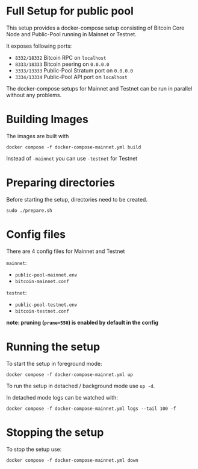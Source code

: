 # Full Setup for public pool

This setup provides a docker-compose setup consisting of Bitcoin Core Node and Public-Pool running in Mainnet or Testnet.

It exposes following ports:

- `8332/18332` Bitcoin RPC on `localhost`
- `8333/18333` Bitcoin peering on `0.0.0.0`
- `3333/13333` Public-Pool Stratum port on `0.0.0.0`
- `3334/13334` Public-Pool API port on `localhost`

The docker-compose setups for Mainnet and Testnet can be run in parallel without any problems.

# Building Images

The images are built with

```
docker compose -f docker-compose-mainnet.yml build
```

Instead of `-mainnet` you can use `-testnet` for Testnet

# Preparing directories

Before starting the setup, directories need to be created.

```
sudo ./prepare.sh
```

# Config files

There are 4 config files for Mainnet and Testnet

`mainnet`:
- `public-pool-mainnet.env`
- `bitcoin-mainnet.conf`

`testnet`:
- `public-pool-testnet.env`
- `bitcoin-testnet.conf`

**note: pruning (`prune=550`) is enabled by default in the config**
# Running the setup

To start the setup in foreground mode:

```
docker compose -f docker-compose-mainnet.yml up
```

To run the setup in detached / background mode use `up -d`.

In detached mode logs can be watched with:
```
docker compose -f docker-compose-mainnet.yml logs --tail 100 -f
```

# Stopping the setup

To stop the setup use:

```
docker compose -f docker-compose-mainnet.yml down
```